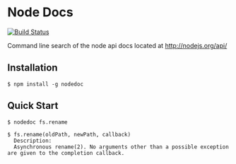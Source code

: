 # Node Docs

[![Build Status](https://travis-ci.org/stefaneng/nodedoc.png)](https://travis-ci.org/stefaneng/nodedoc)

Command line search of the node api docs located at http://nodejs.org/api/

## Installation

    $ npm install -g nodedoc

## Quick Start

    $ nodedoc fs.rename

    $ fs.rename(oldPath, newPath, callback)
      Description: 
      Asynchronous rename(2). No arguments other than a possible exception are given to the completion callback.
